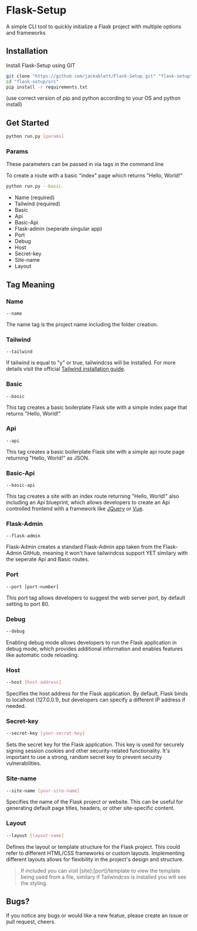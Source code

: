 # Flask-Setup
A simple CLI tool to quickly initialize a Flask project with multiple options and frameworks

## Installation

Install Flask-Setup using GIT

```bash
git clone "https://github.com/jackablett/Flask-Setup.git" "flask-setup"
cd "flask-setup/src"
pip install -r requirements.txt
```

(use correct version of pip and python according to your OS and python install)

## Get Started

```bash
python run.py [params]
```
### Params

These parameters can be passed in via tags in the command line

To create a route with a basic "index" page which returns "Hello, World!"
```bash
python run.py --basic
```

- Name (required)
- Tailwind (required)
- Basic
- Api
- Basic-Api
- Flask-admin (seperate singular app)
- Port
- Debug
- Host
- Secret-key
- Site-name
- Layout

## Tag Meaning

### Name
```
--name
```
The name tag is the project name including the folder creation.

### Tailwind
```
--tailwind
```
If tailwind is equal to "y" or true, tailwindcss will be installed. For more details visit the official [Tailwind installation guide](https://tailwindcss.com/docs/installation).

### Basic
```
--basic
```
This tag creates a basic boilerplate Flask site with a simple index page that returns "Hello, World!"

### Api
```
--api
```
This tag creates a basic boilerplate Flask site with a simple api route page returning "Hello, World!" as JSON.

### Basic-Api
```
--basic-api
```
This tag creates a site with an index route returning "Hello, World!" also including an Api blueprint, which allows developers to create an Api controlled frontend with a framework like [JQuery](https://jquery.com/) or [Vue](https://vuejs.org/).

### Flask-Admin
```
--flask-admin
```
Flask-Admin creates a standard Flask-Admin app taken from the Flask-Admin GitHub, meaning it won't have tailwindcss support YET similary with the seperate Api and Basic routes.

### Port
```
--port [port-number]
```
This port tag allows developers to suggest the web server port, by default setting to port 80.

### Debug
```bash
--debug
```
Enabling debug mode allows developers to run the Flask application in debug mode, which provides additional information and enables features like automatic code reloading.

### Host
```bash
--host [host-address]
```
Specifies the host address for the Flask application. By default, Flask binds to localhost (127.0.0.1), but developers can specify a different IP address if needed.

### Secret-key
```bash
--secret-key [your-secret-key]
```
Sets the secret key for the Flask application. This key is used for securely signing session cookies and other security-related functionality. It's important to use a strong, random secret key to prevent security vulnerabilities.

### Site-name
```bash
--site-name [your-site-name]
```
Specifies the name of the Flask project or website. This can be useful for generating default page titles, headers, or other site-specific content.

### Layout
```bash
--layout [layout-name]
```
Defines the layout or template structure for the Flask project. This could refer to different HTML/CSS frameworks or custom layouts. Implementing different layouts allows for flexibility in the project's design and structure.

> If included you can visit [site]:[port]/template to view the template being used from a file, similary if Tailwindcss is installed you will see the styling.

## Bugs?
If you notice any bugs or would like a new featue, please create an issue or pull request, cheers.